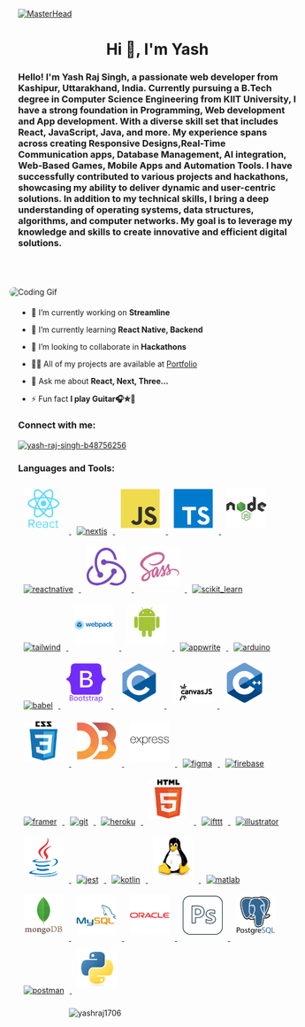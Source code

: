 [![MasterHead](https://user-images.githubusercontent.com/10498744/210012254-234538ff-d198-48aa-8964-37e6fd45d227.gif)]([https://rishavchanda.io](https://yashrajsingh-yash-raj-singhs-projects-badfdc86.vercel.app/))
<h1 align="center">Hi 👋, I'm Yash</h1>
<h3 align="normal">Hello! I'm Yash Raj Singh, a passionate web developer from Kashipur, Uttarakhand, India. Currently pursuing a B.Tech degree in Computer Science Engineering from KIIT University, I have a strong foundation in Programming, Web development and App development. With a diverse skill set that includes React, JavaScript, Java, and more. My experience spans across creating Responsive Designs,Real-Time Communication apps, Database Management, AI integration, Web-Based Games, Mobile Apps and Automation Tools. I have successfully contributed to various projects and hackathons, showcasing my ability to deliver dynamic and user-centric solutions. In addition to my technical skills, I bring a deep understanding of operating systems, data structures, algorithms, and computer networks. My goal is to leverage my knowledge and skills to create innovative and efficient digital solutions.</h3>
<br/><br/>
<img align="right" style="border-radius:10px; margin:20px;" alt="Coding Gif" width="500" src="https://miro.medium.com/v2/resize:fit:1100/format:webp/1*yw0TnheAGN-LPneDaTlaxw.gif"  />
<!-- <p align="left"> <img src="https://komarev.com/ghpvc/?username=yashraj1706&label=Profile%20views&color=0e75b6&style=flat" alt="yashraj1706" /> </p>
<p align="left"> <a href="https://github.com/ryo-ma/github-profile-trophy"><img src="https://github-profile-trophy.vercel.app/?username=yashraj1706" alt="yashraj1706" /></a> </p> -->

- 🔭 I’m currently working on **Streamline**

- 🌱 I’m currently learning **React Native, Backend**

- 👯 I’m looking to collaborate in **Hackathons**

- 👨‍💻 All of my projects are available at [Portfolio](https://yash-three.vercel.app/)

- 💬 Ask me about **React, Next, Three...**

- ⚡ Fun fact **I play Guitar🎧✮🎸**

<h3 align="left">Connect with me:</h3>
<p align="left">
<a href="https://linkedin.com/in/yash-raj-singh-b48756256" target="blank"><img align="center" src="https://raw.githubusercontent.com/rahuldkjain/github-profile-readme-generator/master/src/images/icons/Social/linked-in-alt.svg" alt="yash-raj-singh-b48756256" height="30" width="40" /></a>
</p>

<h3 align="left">Languages and Tools:</h3>
<p align="left"> <a href="https://reactjs.org/" target="_blank" rel="noreferrer"> <img style="width:4.5rem;align-self: center;height:auto;padding-left:10px;padding: 10px;" src="https://raw.githubusercontent.com/devicons/devicon/master/icons/react/react-original-wordmark.svg" alt="react" width="40" height="40"/> </a><a href="https://nextjs.org/" target="_blank" rel="noreferrer"> <img style="width:4.5rem;align-self: center;height:auto;padding-left:10px;padding: 10px;" src="https://cdn.worldvectorlogo.com/logos/nextjs-2.svg" alt="nextjs" width="40" height="40"/> </a> <a href="https://developer.mozilla.org/en-US/docs/Web/JavaScript" target="_blank" rel="noreferrer"> <img style="width:4.5rem;align-self: center;height:auto;padding-left:10px;padding: 10px;" src="https://raw.githubusercontent.com/devicons/devicon/master/icons/javascript/javascript-original.svg" alt="javascript" width="40" height="40"/> </a><a href="https://www.typescriptlang.org/" target="_blank" rel="noreferrer"> <img style="width:4.5rem;align-self: center;height:auto;padding-left:10px;padding: 10px;" src="https://raw.githubusercontent.com/devicons/devicon/master/icons/typescript/typescript-original.svg" alt="typescript" width="40" height="40"/> </a>  <a href="https://nodejs.org" target="_blank" rel="noreferrer"> <img style="width:4.5rem;align-self: center;height:auto;padding-left:10px;padding: 10px;" src="https://raw.githubusercontent.com/devicons/devicon/master/icons/nodejs/nodejs-original-wordmark.svg" alt="nodejs" width="40" height="40"/> </a><a href="https://reactnative.dev/" target="_blank" rel="noreferrer"> <img src="https://reactnative.dev/img/header_logo.svg" style="width:4.5rem;align-self: center;height:auto;padding-left:10px;padding: 10px;" alt="reactnative" width="40" height="40"/> </a> <a href="https://redux.js.org" target="_blank" rel="noreferrer"> <img style="width:4.5rem;align-self: center;height:auto;padding-left:10px;padding: 10px;" src="https://raw.githubusercontent.com/devicons/devicon/master/icons/redux/redux-original.svg" alt="redux" width="40" height="40"/> </a> <a href="https://sass-lang.com" target="_blank" rel="noreferrer"> <img style="width:4.5rem;align-self: center;height:auto;padding-left:10px;padding: 10px;" src="https://raw.githubusercontent.com/devicons/devicon/master/icons/sass/sass-original.svg" alt="sass" width="40" height="40"/> </a> <a href="https://scikit-learn.org/" target="_blank" rel="noreferrer"> <img style="width:4.5rem;align-self: center;height:auto;padding-left:10px;padding: 10px;" src="https://upload.wikimedia.org/wikipedia/commons/0/05/Scikit_learn_logo_small.svg" alt="scikit_learn" width="40" height="40"/> </a> <a href="https://tailwindcss.com/" target="_blank" rel="noreferrer"> <img style="width:4.5rem;align-self: center;height:auto;padding-left:10px;padding: 10px;" src="https://www.vectorlogo.zone/logos/tailwindcss/tailwindcss-icon.svg" alt="tailwind" width="40" height="40"/> </a> <a href="https://webpack.js.org" target="_blank" rel="noreferrer"> <img style="width:4.5rem;align-self: center;height:auto;padding-left:10px;padding: 10px;" src="https://raw.githubusercontent.com/devicons/devicon/d00d0969292a6569d45b06d3f350f463a0107b0d/icons/webpack/webpack-original-wordmark.svg" alt="webpack" width="40" height="40"/> </a> <a href="https://developer.android.com" target="_blank" rel="noreferrer"> <img style="width:4.5rem;align-self: center;height:auto;padding-left:10px;padding: 10px;" src="https://raw.githubusercontent.com/devicons/devicon/master/icons/android/android-original-wordmark.svg" alt="android" width="40" height="40"/> </a> <a href="https://appwrite.io" target="_blank" rel="noreferrer"> <img style="width:4.5rem;align-self: center;height:auto;padding-left:10px;padding: 10px;" src="https://www.vectorlogo.zone/logos/appwriteio/appwriteio-icon.svg" alt="appwrite" width="40" height="40"/> </a> <a href="https://www.arduino.cc/" target="_blank" rel="noreferrer"> <img style="width:4.5rem;align-self: center;height:auto;padding-left:10px;padding: 10px;" src="https://cdn.worldvectorlogo.com/logos/arduino-1.svg" alt="arduino" width="40" height="40"/> </a> <a href="https://babeljs.io/" target="_blank" rel="noreferrer"> <img style="width:4.5rem;align-self: center;height:auto;padding-left:10px;padding: 10px;" src="https://www.vectorlogo.zone/logos/babeljs/babeljs-icon.svg" alt="babel" width="40" height="40"/> </a> <a href="https://getbootstrap.com" target="_blank" rel="noreferrer"> <img style="width:4.5rem;align-self: center;height:auto;padding-left:10px;padding: 10px;" src="https://raw.githubusercontent.com/devicons/devicon/master/icons/bootstrap/bootstrap-plain-wordmark.svg" alt="bootstrap" width="40" height="40"/> </a> <a href="https://www.cprogramming.com/" target="_blank" rel="noreferrer"> <img style="width:4.5rem;align-self: center;height:auto;padding-left:10px;padding: 10px;" src="https://raw.githubusercontent.com/devicons/devicon/master/icons/c/c-original.svg" alt="c" width="40" height="40"/> </a> <a href="https://canvasjs.com" target="_blank" rel="noreferrer"> <img style="width:4.5rem;align-self: center;height:auto;padding-left:10px;padding: 10px;" src="https://raw.githubusercontent.com/Hardik0307/Hardik0307/master/assets/canvasjs-charts.svg" alt="canvasjs" width="40" height="40"/> </a> <a href="https://www.w3schools.com/cpp/" target="_blank" rel="noreferrer"> <img style="width:4.5rem;align-self: center;height:auto;padding-left:10px;padding: 10px;" src="https://raw.githubusercontent.com/devicons/devicon/master/icons/cplusplus/cplusplus-original.svg" alt="cplusplus" width="40" height="40"/> </a> <a href="https://www.w3schools.com/css/" target="_blank" rel="noreferrer"> <img style="width:4.5rem;align-self: center;height:auto;padding-left:10px;padding: 10px;" src="https://raw.githubusercontent.com/devicons/devicon/master/icons/css3/css3-original-wordmark.svg" alt="css3" width="40" height="40"/> </a> <a href="https://d3js.org/" target="_blank" rel="noreferrer"> <img style="width:4.5rem;align-self: center;height:auto;padding-left:10px;padding: 10px;" src="https://raw.githubusercontent.com/devicons/devicon/master/icons/d3js/d3js-original.svg" alt="d3js" width="40" height="40"/> </a> <a href="https://expressjs.com" target="_blank" rel="noreferrer"> <img style="width:4.5rem;align-self: center;height:auto;padding-left:10px;padding: 10px;" src="https://raw.githubusercontent.com/devicons/devicon/master/icons/express/express-original-wordmark.svg" alt="express" width="40" height="40"/> </a> <a href="https://www.figma.com/" target="_blank" rel="noreferrer"> <img style="width:4.5rem;align-self: center;height:auto;padding-left:10px;padding: 10px;" src="https://www.vectorlogo.zone/logos/figma/figma-icon.svg" alt="figma" width="40" height="40"/> </a> <a href="https://firebase.google.com/" target="_blank" rel="noreferrer"> <img style="width:4.5rem;align-self: center;height:auto;padding-left:10px;padding: 10px;" src="https://www.vectorlogo.zone/logos/firebase/firebase-icon.svg" alt="firebase" width="40" height="40"/> </a> <a href="https://www.framer.com/" target="_blank" rel="noreferrer"> <img style="width:4.5rem;align-self: center;height:auto;padding-left:10px;padding: 10px;" src="https://www.vectorlogo.zone/logos/framer/framer-icon.svg" alt="framer" width="40" height="40"/> </a> <a href="https://git-scm.com/" target="_blank" rel="noreferrer"> <img style="width:4.5rem;align-self: center;height:auto;padding-left:10px;padding: 10px;" src="https://www.vectorlogo.zone/logos/git-scm/git-scm-icon.svg" alt="git" width="40" height="40"/> </a> <a href="https://heroku.com" target="_blank" rel="noreferrer"> <img style="width:4.5rem;align-self: center;height:auto;padding-left:10px;padding: 10px;" src="https://www.vectorlogo.zone/logos/heroku/heroku-icon.svg" alt="heroku" width="40" height="40"/> </a> <a href="https://www.w3.org/html/" target="_blank" rel="noreferrer"> <img style="width:4.5rem;align-self: center;height:auto;padding-left:10px;padding: 10px;" src="https://raw.githubusercontent.com/devicons/devicon/master/icons/html5/html5-original-wordmark.svg" alt="html5" width="40" height="40"/> </a> <a href="https://ifttt.com/" target="_blank" rel="noreferrer"> <img style="width:4.5rem;align-self: center;height:auto;padding-left:10px;padding: 10px;" src="https://www.vectorlogo.zone/logos/ifttt/ifttt-ar21.svg" alt="ifttt" width="40" height="40"/> </a> <a href="https://www.adobe.com/in/products/illustrator.html" target="_blank" rel="noreferrer"> <img style="width:4.5rem;align-self: center;height:auto;padding-left:10px;padding: 10px;" src="https://www.vectorlogo.zone/logos/adobe_illustrator/adobe_illustrator-icon.svg" alt="illustrator" width="40" height="40"/> </a> <a href="https://www.java.com" target="_blank" rel="noreferrer"> <img style="width:4.5rem;align-self: center;height:auto;padding-left:10px;padding: 10px;" src="https://raw.githubusercontent.com/devicons/devicon/master/icons/java/java-original.svg" alt="java" width="40" height="40"/> </a> <a href="https://jestjs.io" target="_blank" rel="noreferrer"> <img style="width:4.5rem;align-self: center;height:auto;padding-left:10px;padding: 10px;" src="https://www.vectorlogo.zone/logos/jestjsio/jestjsio-icon.svg" alt="jest" width="40" height="40"/> </a> <a href="https://kotlinlang.org" target="_blank" rel="noreferrer"> <img style="width:4.5rem;align-self: center;height:auto;padding-left:10px;padding: 10px;" src="https://www.vectorlogo.zone/logos/kotlinlang/kotlinlang-icon.svg" alt="kotlin" width="40" height="40"/> </a> <a href="https://www.linux.org/" target="_blank" rel="noreferrer"> <img style="width:4.5rem;align-self: center;height:auto;padding-left:10px;padding: 10px;" src="https://raw.githubusercontent.com/devicons/devicon/master/icons/linux/linux-original.svg" alt="linux" width="40" height="40"/> </a> <a href="https://www.mathworks.com/" target="_blank" rel="noreferrer"> <img style="width:4.5rem;align-self: center;height:auto;padding-left:10px;padding: 10px;" src="https://upload.wikimedia.org/wikipedia/commons/2/21/Matlab_Logo.png" alt="matlab" width="40" height="40"/> </a> <a href="https://www.mongodb.com/" target="_blank" rel="noreferrer"> <img style="width:4.5rem;align-self: center;height:auto;padding-left:10px;padding: 10px;" src="https://raw.githubusercontent.com/devicons/devicon/master/icons/mongodb/mongodb-original-wordmark.svg" alt="mongodb" width="40" height="40"/> </a> <a href="https://www.mysql.com/" target="_blank" rel="noreferrer"> <img style="width:4.5rem;align-self: center;height:auto;padding-left:10px;padding: 10px;" src="https://raw.githubusercontent.com/devicons/devicon/master/icons/mysql/mysql-original-wordmark.svg" alt="mysql" width="40" height="40"/> </a>  <a href="https://www.oracle.com/" target="_blank" rel="noreferrer"> <img style="width:4.5rem;align-self: center;height:auto;padding-left:10px;padding: 10px;" src="https://raw.githubusercontent.com/devicons/devicon/master/icons/oracle/oracle-original.svg" alt="oracle" width="40" height="40"/> </a> <a href="https://www.photoshop.com/en" target="_blank" rel="noreferrer"> <img style="width:4.5rem;align-self: center;height:auto;padding-left:10px;padding: 10px;" src="https://raw.githubusercontent.com/devicons/devicon/master/icons/photoshop/photoshop-line.svg" alt="photoshop" width="40" height="40"/> </a> <a href="https://www.postgresql.org" target="_blank" rel="noreferrer"> <img style="width:4.5rem;align-self: center;height:auto;padding-left:10px;padding: 10px;" src="https://raw.githubusercontent.com/devicons/devicon/master/icons/postgresql/postgresql-original-wordmark.svg" alt="postgresql" width="40" height="40"/> </a> <a href="https://postman.com" target="_blank" rel="noreferrer"> <img style="width:4.5rem;align-self: center;height:auto;padding-left:10px;padding: 10px;" src="https://www.vectorlogo.zone/logos/getpostman/getpostman-icon.svg" alt="postman" width="40" height="40"/> </a> <a href="https://www.python.org" target="_blank" rel="noreferrer"> <img style="width:4.5rem;align-self: center;height:auto;padding-left:10px;padding: 10px;" src="https://raw.githubusercontent.com/devicons/devicon/master/icons/python/python-original.svg" alt="python" width="40" height="40"/> </a> </p>



<p style="display:flex;align-items:center;justify-content:center"><img align="center" style="width:20rem;margin:auto;" src="https://github-readme-stats.vercel.app/api/top-langs?username=yashraj1706&show_icons=true&locale=en&layout=compact" alt="yashraj1706" /></p>

<!-- <p>&nbsp;<img align="center" src="https://github-readme-stats.vercel.app/api?username=yashraj1706&show_icons=true&locale=en" alt="yashraj1706" /></p><p><img align="center" src="https://github-readme-streak-stats.herokuapp.com/?user=yashraj1706&" alt="yashraj1706" /></p> -->


